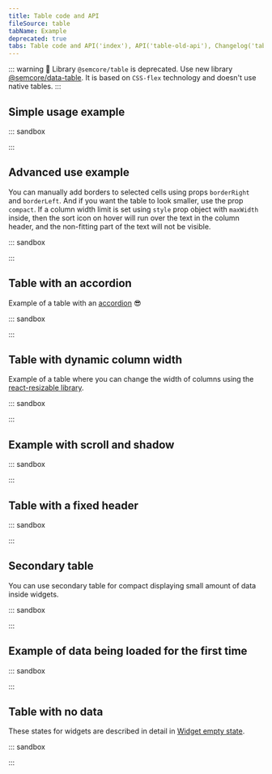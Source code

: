 ```yaml
---
title: Table code and API
fileSource: table
tabName: Example
deprecated: true
tabs: Table code and API('index'), API('table-old-api'), Changelog('table-old-changelog')
---
```


::: warning
:rotating_light: Library `@semcore/table` is deprecated. Use new library [@semcore/data-table](/table-group/data-table/). It is based on `CSS-flex` technology and doesn't use native tables.
:::

## Simple usage example

::: sandbox

<script lang="tsx">
import React from 'react';
import styled from 'styled-components';
import Table from '@semcore/ui/table';
import Checkbox from '@semcore/ui/checkbox';
import Tooltip from '@semcore/ui/tooltip';
import Link from '@semcore/ui/link';
import Spin from '@semcore/ui/spin';
import { Text } from '@semcore/ui/typography';

const data = [
  {
    keyword: 'ebay buy',
    kd: '77.8',
    cpc: '$1.25',
    vol: '32,500,000',
  },
  {
    keyword: 'www.ebay.com',
    kd: '11.2',
    cpc: '$3.4',
    vol: '65,457,920',
  },
  {
    keyword: 'www.ebay.com',
    kd: '10',
    cpc: '$0.65',
    vol: '47,354,640',
  },
  {
    keyword: 'ebay buy',
    kd: '-',
    cpc: '$0',
    vol: 'n/a',
  },
  {
    keyword: 'ebay buy',
    kd: '75.89',
    cpc: <Spin />,
    vol: <Spin />,
  },
];

const sortOrder = {
  desc: 'asc',
  asc: 'desc',
};

const defaultSortOrder = 'desc';

const StyledTable = styled(Table)`
  position: relative;
`;

const StyledSpin = styled(Spin)`
  position: absolute;
  top: 50%;
  left: 50%;
`;

const StyledBody = styled(Table.Body)`
  &::after {
    content: '';
    display: ${({ loading }) => (loading ? 'block' : 'none')};
    position: absolute;
    top: 85px;
    width: 100%;
    height: calc(100% - 85px);
    background: rgba(255, 255, 255, 0.85);
  }
`;

type SortOrder = 'asc' | 'desc';

class Demo extends React.Component {
  constructor(props) {
    super(props);
    this.state = {
      active: undefined,
      order: {
        keyword: defaultSortOrder as SortOrder,
        cpc: defaultSortOrder as SortOrder,
        vol: defaultSortOrder as SortOrder,
      },
      loading: false,
    };
  }

  _timer = null;

  handleHeadKeyDown = (key) => (event) => {
    if (event.key === 'Enter') {
      this.handleHeadClick(key)();
    }
  };

  handleHeadClick = (key) => () => {
    clearTimeout(this._timer);
    this.setState({
      loading: true,
      active: key,
    });
    this._timer = setTimeout(() => {
      const { active, order } = this.state;
      if (active === key) {
        order[active] = sortOrder[order[active]];
      }
      this.setState({
        loading: false,
        order,
      });
    }, 1000);
  };

  render() {
    const { active, order, loading } = this.state;
    return (
      <StyledTable>
        <Table.Head>
          <Table.Row>
            <Table.CellHead rowSpan={2} align='center'>
              <Checkbox size='l'>
                <Checkbox.Value />
              </Checkbox>
            </Table.CellHead>
            <Table.CellHead
              rowSpan={2}
              sorting={order.keyword}
              active={active === 'keyword'}
              onClick={this.handleHeadClick('keyword')}
              onKeyDown={this.handleHeadKeyDown('keyword')}
              borderRight
            >
              <Tooltip title="Jesus Christ, Joe, fucking forget about it. I'm Mr. Pink. Let's move on.">
                <span>
                  Keyword <Text color='gray60'>(1 – 100)</Text>
                </span>
              </Tooltip>
            </Table.CellHead>
            <Table.CellHead colSpan={3} align='center'>
              <Tooltip title="Jesus Christ, Joe, fucking forget about it. I'm Mr. Pink. Let's move on.">
                <span>Organic Sessions</span>
              </Tooltip>
            </Table.CellHead>
          </Table.Row>
          <Table.Row>
            <Table.CellHead>
              <Tooltip title="Jesus Christ, Joe, fucking forget about it. I'm Mr. Pink. Let's move on.">
                <span>KD,%</span>
              </Tooltip>
            </Table.CellHead>
            <Table.CellHead
              sorting={order.cpc}
              active={active === 'cpc'}
              onClick={this.handleHeadClick('cpc')}
              onKeyDown={this.handleHeadKeyDown('cpc')}
            >
              <Tooltip title="Jesus Christ, Joe, fucking forget about it. I'm Mr. Pink. Let's move on.">
                <span>CPC</span>
              </Tooltip>
            </Table.CellHead>
            <Table.CellHead
              sorting={order.vol}
              active={active === 'vol'}
              onClick={this.handleHeadClick('vol')}
              onKeyDown={this.handleHeadKeyDown('vol')}
            >
              <Tooltip title="Jesus Christ, Joe, fucking forget about it. I'm Mr. Pink. Let's move on.">
                <span>Vol.</span>
              </Tooltip>
            </Table.CellHead>
          </Table.Row>
        </Table.Head>
        <StyledBody loading={loading}>
          {data.map((row, i) => (
            <Table.Row key={i} interactive theme={row.kd === '-' ? 'danger' : undefined}>
              <Table.Cell align='center' valign='middle'>
                <Checkbox size='l'>
                  <Checkbox.Value />
                </Checkbox>
              </Table.Cell>
              <Table.Cell borderRight>
                <Link>{row.keyword}</Link>
              </Table.Cell>
              <Table.Cell align='right'>{row.kd}</Table.Cell>
              <Table.Cell align='right'>{row.cpc}</Table.Cell>
              <Table.Cell align='right'>{row.vol}</Table.Cell>
            </Table.Row>
          ))}
        </StyledBody>
        {loading && <StyledSpin size='xxl' theme='dark' />}
      </StyledTable>
    );
  }
}
</script>

:::

## Advanced use example

You can manually add borders to selected cells using props `borderRight` and `borderLeft`. And if you want the table to look smaller, use the prop `compact`. If a column width limit is set using `style` prop object with `maxWidth` inside, then the sort icon on hover will run over the text in the column header, and the non-fitting part of the text will not be visible.

::: sandbox

<script lang="tsx">
import React from 'react';
import styled from 'styled-components';
import Table from '@semcore/ui/table';
import Checkbox from '@semcore/ui/checkbox';
import Tooltip from '@semcore/ui/tooltip';
import Link from '@semcore/ui/link';
import Spin from '@semcore/ui/spin';
import { Text } from '@semcore/ui/typography';

const data = [
  {
    keyword: 'ebay buy',
    kd: '77.8',
    cpc: '$1.25',
    vol: '32,500,000',
  },
  {
    keyword: 'www.ebay.com',
    kd: '11.2',
    cpc: '$3.4',
    vol: '65,457,920',
  },
  {
    keyword: 'www.ebay.com',
    kd: '10',
    cpc: '$0.65',
    vol: '47,354,640',
  },
  {
    keyword: 'ebay buy',
    kd: '-',
    cpc: '$0',
    vol: 'n/a',
  },
  {
    keyword: 'ebay buy',
    kd: '75.89',
    cpc: <Spin />,
    vol: <Spin />,
  },
];

const sortOrder = {
  desc: 'asc',
  asc: 'desc',
};

const defaultSortOrder = 'desc';

const StyledTable = styled(Table)`
  position: relative;
`;

const StyledSpin = styled(Spin)`
  position: absolute;
  top: 50%;
  left: 50%;
`;

const StyledBody = styled(Table.Body)`
  &::after {
    content: '';
    display: ${({ loading }) => (loading ? 'block' : 'none')};
    position: absolute;
    top: 105px;
    width: 100%;
    height: calc(100% - 105px);
    background: rgba(255, 255, 255, 0.85);
  }
`;

type SortOrder = 'asc' | 'desc';

class Demo extends React.Component {
  constructor(props) {
    super(props);
    this.state = {
      active: undefined,
      order: {
        keyword: defaultSortOrder as SortOrder,
        cpc: defaultSortOrder as SortOrder,
        vol: defaultSortOrder as SortOrder,
      },
      loading: false,
    };
    this._timer = null;
  }

  handleHeadKeyDown = (key) => (event) => {
    if (event.key === 'Enter') {
      this.handleHeadClick(key)();
    }
  };

  handleHeadClick = (key) => () => {
    clearTimeout(this._timer);
    this.setState({
      loading: true,
      active: key,
    });
    this._timer = setTimeout(() => {
      const { active, order } = this.state;
      if (active === key) {
        order[active] = sortOrder[order[active]];
      }
      this.setState({
        loading: false,
        order,
      });
    }, 1000);
  };

  render() {
    const { active, order, loading } = this.state;
    return (
      <StyledTable compact>
        <Table.Head>
          <Table.Row>
            <Table.CellHead rowSpan={2} align='center'>
              <Checkbox size='l'>
                <Checkbox.Value />
              </Checkbox>
            </Table.CellHead>
            <Table.CellHead
              rowSpan={2}
              sorting={order.keyword}
              active={active === 'keyword'}
              onClick={this.handleHeadClick('keyword')}
              onKeyDown={this.handleHeadKeyDown('keyword')}
              borderRight
            >
              <Tooltip title="Jesus Christ, Joe, fucking forget about it. I'm Mr. Pink. Let's move on.">
                <span>
                  Keyword <Text color='gray60'>(1 – 100)</Text>
                </span>
              </Tooltip>
            </Table.CellHead>
            <Table.CellHead
              colSpan={3}
              align='center'
              active={active === 'cpc' || active === 'vol'}
            >
              <Tooltip title="Jesus Christ, Joe, fucking forget about it. I'm Mr. Pink. Let's move on.">
                <span>Organic Sessions</span>
              </Tooltip>
            </Table.CellHead>
          </Table.Row>
          <Table.Row>
            <Table.CellHead>
              <Tooltip title="Jesus Christ, Joe, fucking forget about it. I'm Mr. Pink. Let's move on.">
                <span>KD,%</span>
              </Tooltip>
            </Table.CellHead>
            <Table.CellHead
              sorting={order.cpc}
              active={active === 'cpc'}
              onClick={this.handleHeadClick('cpc')}
              onKeyDown={this.handleHeadKeyDown('cpc')}
              noWrap={false}
              style={{ maxWidth: '60px' }}
            >
              <Tooltip title="Jesus Christ, Joe, fucking forget about it. I'm Mr. Pink. Let's move on.">
                <span>Sometext Sometext</span>
              </Tooltip>
            </Table.CellHead>
            <Table.CellHead
              sorting={order.vol}
              active={active === 'vol'}
              onClick={this.handleHeadClick('vol')}
              onKeyDown={this.handleHeadKeyDown('vol')}
              style={{ minWidth: '270px' }}
            >
              <Tooltip title="Jesus Christ, Joe, fucking forget about it. I'm Mr. Pink. Let's move on.">
                <span>Vol.</span>
              </Tooltip>
            </Table.CellHead>
          </Table.Row>
        </Table.Head>
        <StyledBody loading={loading}>
          {data.map((row, i) => (
            <Table.Row key={i} interactive theme={row.kd === '-' ? 'danger' : undefined}>
              <Table.Cell align='center' valign='middle'>
                <Checkbox size='l'>
                  <Checkbox.Value />
                </Checkbox>
              </Table.Cell>
              <Table.Cell borderRight>
                <Link>{row.keyword}</Link>
              </Table.Cell>
              <Table.Cell align='right'>{row.kd}</Table.Cell>
              <Table.Cell align='right'>{row.cpc}</Table.Cell>
              <Table.Cell align='right'>{row.vol}</Table.Cell>
            </Table.Row>
          ))}
        </StyledBody>
        {loading && <StyledSpin size='xxl' theme='dark' />}
      </StyledTable>
    );
  }
}
</script>

:::

## Table with an accordion

Example of a table with an [accordion](/components/accordion) 😎

::: sandbox

<script lang="tsx">
import React from 'react';
import Table from '@semcore/ui/table';
import Accordion from '@semcore/ui/accordion';
import { Box } from '@semcore/ui/flex-box';

const Demo = () => (
  <Table>
    <Table.Head>
      <Table.Row>
        {Object.keys(data[0]).map((name) => (
          <Table.CellHead key={name}>{name}</Table.CellHead>
        ))}
      </Table.Row>
    </Table.Head>
    <Table.Body>
      <Accordion>
        {data.map((item, index) => (
          <Accordion.Item value={index} key={index}>
            <Accordion.Item.Toggle tag={Table.Row}>
              {Object.values(item).map((value, ind) => (
                <Table.Cell
                  key={value}
                  style={ind === 0 ? { display: 'flex', alignItems: 'center' } : {}}
                >
                  {ind === 0 && <Accordion.Item.Chevron color='stone' mr={2} />}
                  {value}
                </Table.Cell>
              ))}
            </Accordion.Item.Toggle>
            <Accordion.Item.Collapse>
              <Box p={'12px 32px'}>{`Section ${index + 1}`}</Box>
            </Accordion.Item.Collapse>
          </Accordion.Item>
        ))}
      </Accordion>
    </Table.Body>
  </Table>
);

const data = [
  {
    keyword: 'ebay buy',
    kd: '77.8',
    cpc: '$1.25',
    vol: '32,500,000',
  },
  {
    keyword: 'www.ebay.com',
    kd: '11.2',
    cpc: '$3.4',
    vol: '65,457,920',
  },
  {
    keyword: 'www.ebay.com',
    kd: '10',
    cpc: '$0.65',
    vol: '47,354,640',
  },
  {
    keyword: 'ebay buy',
    kd: '-',
    cpc: '$0',
    vol: 'n/a',
  },
  {
    keyword: 'ebay buy',
    kd: '75.89',
    cpc: '$0',
    vol: '21,644,290',
  },
];
</script>

:::

## Table with dynamic column width

Example of a table where you can change the width of columns using the [react-resizable library](https://github.com/STRML/react-resizable).

::: sandbox

<script lang="tsx">
import React, { useState } from 'react';
import styled from 'styled-components';
import { Resizable } from 'react-resizable';
import Table from '@semcore/ui/table';
import ScrollArea from '@semcore/ui/scroll-area';

const CustomCellHead = styled(Table.CellHead)`
  position: relative;
  overflow: visible;
  z-index: auto;

  & .react-resizable-handle {
    position: absolute;
    width: 10px;
    height: 100%;
    bottom: 0;
    right: -5px;
    cursor: col-resize;
    z-index: 1;

    &::after {
      content: '';
      position: absolute;
      top: 0;
      left: 5px;
      display: none;
      height: 100%;
      width: 1px;
      background-color: #a6b0b3;
    }

    &:hover::after {
      display: block;
    }
  }
`;

const CustomTable = styled(Table)`
  table-layout: fixed;
`;
const ResizeableTitle = (props) => {
  const { onResize, width, ...restProps } = props;

  if (!width) {
    return <Table.CellHead width='80' {...restProps} />;
  }

  return (
    <Resizable
      width={width}
      height={0}
      onResize={onResize}
      draggableOpts={{ enableUserSelectHack: false }}
    >
      <CustomCellHead {...restProps} width={width} borderRight />
    </Resizable>
  );
};

const DemoResize = () => {
  const [columns, setColumns] = useState([...new Array(11)].map((_, ind) => ({ width: 90 })));

  const handleResize = (index) => (e, { size }) => {
    const nextColumns = [...columns];
    nextColumns[index] = { width: size.width };
    setColumns(nextColumns);
  };

  return (
    <ScrollArea>
      <CustomTable>
        <Table.Head>
          <Table.Row>
            {[...new Array(12)].map((_, ind) => (
              <ResizeableTitle width={columns[ind]?.width} onResize={handleResize(ind)}>
                {`CellHead ${ind}`}
              </ResizeableTitle>
            ))}
          </Table.Row>
        </Table.Head>
        <Table.Body>
          {[...new Array(12)].map((_, ind) => (
            <Table.Row>
              {[...new Array(12)].map((_, ind) => (
                <Table.Cell>{`Cell ${ind}`}</Table.Cell>
              ))}
            </Table.Row>
          ))}
        </Table.Body>
      </CustomTable>
    </ScrollArea>
  );
};

Resize;
</script>

:::

## Example with scroll and shadow

::: sandbox

<script lang="tsx">
import React from 'react';
import styled from 'styled-components';
import Spin from '@semcore/ui/spin';
import ScrollArea from '@semcore/ui/scroll-area';
import { Text } from '@semcore/ui/typography';
import Table from '@semcore/ui/table';
import Tooltip from '@semcore/ui/tooltip';
import Checkbox from '@semcore/ui/checkbox';
import Link from '@semcore/ui/link';

const data = [
  {
    keyword: 'ebay buy',
    kd: '77.8',
    cpc: '$1.25',
    vol: '32,500,000',
    diff: 0,
    traffic: '< 0.01',
    url: 'https://ebay.com',
    'last update': new Intl.DateTimeFormat('en-US', { year: 'numeric', era: 'long' }).format(
      new Date('2019/11/12'),
    ),
  },
  {
    keyword: 'www.ebay.com',
    kd: '11.2',
    cpc: '$3.4',
    vol: '65,457,920',
    diff: 0,
    traffic: '< 0.01',
    url: 'https://ebay.com',
    'last update': new Intl.DateTimeFormat('en-US', { year: 'numeric', era: 'long' }).format(
      new Date('2019/11/12'),
    ),
  },
  {
    keyword: 'www.ebay.com',
    kd: '10',
    cpc: '$0.65',
    vol: '47,354,640',
    diff: 0,
    traffic: '< 0.01',
    url: 'https://ebay.com',
    'last update': new Intl.DateTimeFormat('en-US', { year: 'numeric', era: 'long' }).format(
      new Date('2019/11/12'),
    ),
  },
  {
    keyword: 'ebay buy',
    kd: '-',
    cpc: '$0',
    vol: 'n/a',
    diff: 0,
    traffic: '< 0.01',
    url: 'https://ebay.com',
    last_update: 'n/a',
  },
  {
    keyword: 'ebay buy',
    kd: '75.89',
    cpc: <Spin />,
    vol: <Spin />,
    diff: 0,
    traffic: '< 0.01',
    url: 'https://ebay.com',
    last_update: 'n/a',
  },
];

const StyledScrollArea = styled(ScrollArea)`
  [class*='SShadowHorizontal']::before {
    left: 200px !important;
  }
`;

const TableLayoutFixed = styled(Table)`
  table-layout: fixed;
`;

const StyledCellSticky = styled(Table.Cell)`
  position: sticky;
  z-index: 1;
`;

const StyledThSticky = styled(Table.CellHead)`
  position: sticky;
`;

const Demo = () => (
  <StyledScrollArea shadow>
    <ScrollArea.Container>
      <TableLayoutFixed>
        <Table.Head>
          <Table.Row theme={false}>
            <StyledThSticky align='center' valign='middle' width='50' left={0}>
              <Checkbox size='l'>
                <Checkbox.Value />
              </Checkbox>
            </StyledThSticky>
            <StyledThSticky
              width='150'
              left={50}
              valign='middle'
              style={{ boxShadow: '0 0 1px #dee3e5' }}
            >
              <Tooltip title='Lorem ipsum'>
                <span>
                  Keyword <Text color='gray60'>(1 – 100)</Text>
                </span>
              </Tooltip>
            </StyledThSticky>

            {Object.keys(data[0])
              .slice(1)
              .map((name) => (
                <Table.CellHead width='200' valign='middle'>
                  <Tooltip title='Lorem ipsum'>
                    <span>
                      {name.toUpperCase()} {['kd', 'traffic'].includes(name) && '%'}
                    </span>
                  </Tooltip>
                </Table.CellHead>
              ))}
          </Table.Row>
        </Table.Head>
        <Table.Body>
          {data.map((row, i) => (
            <Table.Row key={i} theme={row.kd === '-' ? 'danger' : 'default'}>
              <StyledCellSticky
                theme={row.kd === '-' ? false : 'default'}
                align='center'
                valign='middle'
                left={0}
              >
                <Checkbox size='l'>
                  <Checkbox.Value />
                </Checkbox>
              </StyledCellSticky>
              <StyledCellSticky theme={row.kd === '-' ? false : 'default'} left={50}>
                <Link>{row.keyword}</Link>
              </StyledCellSticky>

              {Object.keys(data[0])
                .slice(1)
                .map((name) => (
                  <Table.Cell align='right' theme={row.kd === '-' ? false : 'default'}>
                    {row[name]}
                  </Table.Cell>
                ))}
            </Table.Row>
          ))}
        </Table.Body>
      </TableLayoutFixed>
    </ScrollArea.Container>
    <ScrollArea.Bar w='calc(100% - 200px)' ml='200px' />
  </StyledScrollArea>
);
</script>

:::

## Table with a fixed header

::: sandbox

<script lang="tsx">
import React, { useState, useEffect } from 'react';
import Spin from '@semcore/ui/spin';
import ScrollArea from '@semcore/ui/scroll-area';
import { Text } from '@semcore/ui/typography';
import Table from '@semcore/ui/table';
import Tooltip from '@semcore/ui/tooltip';
import Checkbox from '@semcore/ui/checkbox';
import Link from '@semcore/ui/link';

function shuffle(a) {
  for (let i = a.length - 1; i > 0; i--) {
    const j = Math.floor(Math.random() * (i + 1));
    [a[i], a[j]] = [a[j], a[i]];
  }
  return a;
}

let data = [
  {
    keyword: 'ebay buy',
    kd: '77.8',
    cpc: '$1.25',
    vol: '32,500,000',
    diff: 0,
    traffic: '< 0.01',
    url: 'https://ebay.com',
    'last update': new Intl.DateTimeFormat('en-US', { year: 'numeric', era: 'long' }).format(
      new Date('2019/11/12'),
    ),
  },
  {
    keyword: 'www.ebay.com',
    kd: '11.2',
    cpc: '$3.4',
    vol: '65,457,920',
    diff: 0,
    traffic: '< 0.01',
    url: 'https://ebay.com',
    'last update': new Intl.DateTimeFormat('en-US', { year: 'numeric', era: 'long' }).format(
      new Date('2019/11/12'),
    ),
  },
  {
    keyword: 'www.ebay.com',
    kd: '10',
    cpc: '$0.65',
    vol: '47,354,640',
    diff: 0,
    traffic: '< 0.01',
    url: 'https://ebay.com',
    'last update': new Intl.DateTimeFormat('en-US', { year: 'numeric', era: 'long' }).format(
      new Date('2019/11/12'),
    ),
  },
  {
    keyword: 'ebay buy',
    kd: '-',
    cpc: '$0',
    vol: 'n/a',
    diff: 0,
    traffic: '< 0.01',
    url: 'https://ebay.com',
    last_update: 'n/a',
  },
  {
    keyword: 'ebay buy',
    kd: '75.89',
    cpc: <Spin />,
    vol: <Spin />,
    diff: 0,
    traffic: '< 0.01',
    url: 'https://ebay.com',
    last_update: 'n/a',
  },
];

data.forEach((d) => {
  data = shuffle(data.concat(data));
});

const Demo = () => {
  const [top, setTop] = useState(0);
  useEffect(() => {
    const header = document.getElementsByTagName('header')[0];
    header && setTop(header.offsetHeight);
  }, []);

  return (
    <ScrollArea>
      <ScrollArea.Container>
        <Table>
          <Table.StickyHead top={top} />
          <Table.Head>
            <Table.Row>
              <Table.CellHead align='center' valign='middle' width='50'>
                <Checkbox size='l'>
                  <Checkbox.Value />
                </Checkbox>
              </Table.CellHead>
              <Table.CellHead width='200'>
                <Tooltip title='Lorem ipsum'>
                  <span>
                    Keyword <Text color='gray60'>(1 – 100)</Text>
                  </span>
                </Tooltip>
              </Table.CellHead>

              {Object.keys(data[0])
                .slice(1)
                .map((name) => (
                  <Table.CellHead width='200' align='right'>
                    <Tooltip title='Lorem ipsum'>
                      <span>
                        {name.toUpperCase()} {['kd', 'traffic'].includes(name) && '%'}
                      </span>
                    </Tooltip>
                  </Table.CellHead>
                ))}
            </Table.Row>
          </Table.Head>
          <Table.Body>
            {data.map((row, i) => (
              <Table.Row key={i} theme={row.kd === '-' ? 'danger' : 'default'}>
                <Table.Cell
                  theme={row.kd === '-' ? false : 'default'}
                  align='center'
                  valign='middle'
                >
                  <Checkbox size='l'>
                    <Checkbox.Value />
                  </Checkbox>
                </Table.Cell>
                <Table.Cell theme={row.kd === '-' ? false : 'default'}>
                  <Link>{row.keyword}</Link>
                </Table.Cell>

                {Object.keys(data[0])
                  .slice(1)
                  .map((name) => (
                    <Table.Cell align='right' theme={row.kd === '-' ? false : 'default'}>
                      {row[name]}
                    </Table.Cell>
                  ))}
              </Table.Row>
            ))}
          </Table.Body>
        </Table>
      </ScrollArea.Container>
      <ScrollArea.Bar />
    </ScrollArea>
  );
};
</script>

:::

## Secondary table

You can use secondary table for compact displaying small amount of data inside widgets.

::: sandbox

<script lang="tsx">
import React from 'react';
import Table from '@semcore/ui/table';

const data = [
  {
    keyword: 'ebay buy',
    kd: '77.8',
    cpc: '$1.25',
    vol: 'n/a',
  },
  {
    keyword: 'www.ebay.com',
    kd: '11.2',
    cpc: '$3.4',
    vol: '32,500,000',
  },
  {
    keyword: 'www.ebay.com',
    kd: '10',
    cpc: '$0.65',
    vol: '47,354,640',
  },
  {
    keyword: 'ebay buy',
    kd: '-',
    cpc: '$0',
    vol: '65,457,920',
  },
  {
    keyword: 'ebay buy',
    kd: '75.89',
    cpc: '$0',
    vol: '21,644,290',
  },
];

const Demo = () => (
  <Table use='secondary'>
    <Table.Head>
      <Table.Row theme={false}>
        {Object.keys(data[0])
          .slice(0, -1)
          .map((name) => (
            <Table.CellHead key={name}>{name}</Table.CellHead>
          ))}
        {Object.keys(data[0])
          .slice(-1)
          .map((name) => (
            <Table.CellHead key={name} sorting='asc' active>
              {name}
            </Table.CellHead>
          ))}
      </Table.Row>
    </Table.Head>
    <Table.Body>
      {data.map((row) => (
        <Table.Row>
          {Object.keys(row).map((name) => (
            <Table.Cell key={row[name]}>{row[name]}</Table.Cell>
          ))}
        </Table.Row>
      ))}
    </Table.Body>
  </Table>
);
</script>

:::

## Example of data being loaded for the first time

::: sandbox

<script lang="tsx">
import React from 'react';
import Table from '@semcore/ui/table';
import Skeleton from '@semcore/ui/skeleton';
import Checkbox from '@semcore/ui/checkbox';
import Tooltip from '@semcore/ui/tooltip';
import { Text } from '@semcore/ui/typography';

const data = [
  {
    keyword: 'ebay buy',
    kd: '77.8',
    cpc: '$1.25',
    vol: '32,500,000',
    diff: 0,
    traffic: '< 0.01',
    url: 'https://ebay.com',
    'last update': new Intl.DateTimeFormat('en-US', { year: 'numeric', era: 'long' }).format(
      new Date('2019/11/12'),
    ),
  },
];
const fetchData = () => (
  <Table.Cell>
    <Skeleton height={17}>
      <Skeleton.Text y='5' width='60%' />
    </Skeleton>
  </Table.Cell>
);

const Demo = () => (
  <Table>
    <Table.Head>
      <Table.Row>
        <Table.CellHead align='center' valign='middle'>
          <Checkbox size='l'>
            <Checkbox.Value />
          </Checkbox>
        </Table.CellHead>
        <Table.CellHead>
          <Tooltip title='Lorem ipsum'>
            <span>
              Keyword <Text color='gray60'>(1 – 100)</Text>
            </span>
          </Tooltip>
        </Table.CellHead>
        {Object.keys(data[0])
          .slice(1)
          .map((name) => (
            <Table.CellHead>
              <Tooltip title='Lorem ipsum'>
                <span>
                  {name.toUpperCase()} {['kd', 'traffic'].includes(name) && '%'}
                </span>
              </Tooltip>
            </Table.CellHead>
          ))}
      </Table.Row>
    </Table.Head>
    <Table.Body>
      {[...new Array(10)].map(() => (
        <Table.Row theme={false}>
          {fetchData()}
          {Object.keys(data[0]).map(() => fetchData())}
        </Table.Row>
      ))}
    </Table.Body>
  </Table>
);
</script>

:::

## Table with no data

These states for widgets are described in detail in [Widget empty state](/components/widget-empty/widget-empty-code/).

::: sandbox

<script lang="tsx">
import React from 'react';
import Table from '@semcore/ui/table';
import { NoData } from '@semcore/ui/widget-empty';

const Demo = () => {
  const data = [...new Array(5)];

  return (
    <Table h={300}>
      <Table.Head>
        <Table.Row>
          {data.map((_, indCell) => (
            <Table.CellHead>Cell - {indCell + 1}</Table.CellHead>
          ))}
        </Table.Row>
      </Table.Head>
      <Table.Body>
        <Table.Row theme={false}>
          <Table.Cell colSpan={data.length} pt={10}>
            <NoData
              type={'table'}
              description='Try selecting a different date or changing your filter settings.'
            />
          </Table.Cell>
        </Table.Row>
      </Table.Body>
    </Table>
  );
};
</script>

:::

